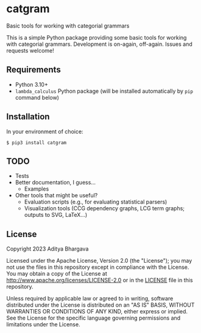 # catgram
Basic tools for working with categorial grammars

This is a simple Python package providing some basic tools for working with
categorial grammars.
Development is on-again, off-again.
Issues and requests welcome!

## Requirements

* Python 3.10+
* `lambda_calculus` Python package (will be installed automatically by `pip`
  command below)

## Installation

In your environment of choice:
```shellsession
$ pip3 install catgram
```

## TODO

* Tests
* Better documentation, I guess...
    * Examples
* Other tools that might be useful?
    * Evaluation scripts (e.g., for evaluating statistical parsers)
    * Visualization tools (CCG dependency graphs, LCG term graphs; outputs to
      SVG, LaTeX...)

## License

Copyright 2023 Aditya Bhargava

Licensed under the Apache License, Version 2.0 (the "License"); you may not use the files in this repository except in compliance with the License. You may obtain a copy of the License at <http://www.apache.org/licenses/LICENSE-2.0> or in the [LICENSE](LICENSE) file in this repository.

Unless required by applicable law or agreed to in writing, software distributed under the License is distributed on an "AS IS" BASIS, WITHOUT WARRANTIES OR CONDITIONS OF ANY KIND, either express or implied. See the License for the specific language governing permissions and limitations under the License.
